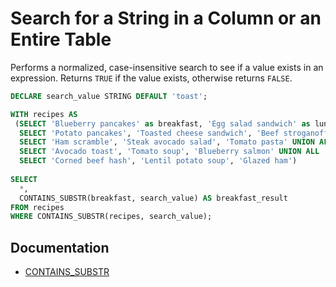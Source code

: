 # Search for a String in a Column or an Entire Table

Performs a normalized, case-insensitive search to see if a value exists in an expression. Returns `TRUE` if the value exists, otherwise returns `FALSE`.

```sql
DECLARE search_value STRING DEFAULT 'toast';

WITH recipes AS
 (SELECT 'Blueberry pancakes' as breakfast, 'Egg salad sandwich' as lunch, 'Potato dumplings' as dinner UNION ALL
  SELECT 'Potato pancakes', 'Toasted cheese sandwich', 'Beef stroganoff' UNION ALL
  SELECT 'Ham scramble', 'Steak avocado salad', 'Tomato pasta' UNION ALL
  SELECT 'Avocado toast', 'Tomato soup', 'Blueberry salmon' UNION ALL
  SELECT 'Corned beef hash', 'Lentil potato soup', 'Glazed ham')
  
SELECT 
  *,
  CONTAINS_SUBSTR(breakfast, search_value) AS breakfast_result
FROM recipes 
WHERE CONTAINS_SUBSTR(recipes, search_value);
```

## Documentation

*  [CONTAINS_SUBSTR](https://cloud.google.com/bigquery/docs/reference/standard-sql/functions-and-operators#contains_substr)